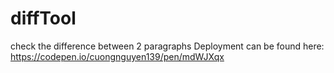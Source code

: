 # diffTool
check the difference between 2 paragraphs
Deployment can be found here: https://codepen.io/cuongnguyen139/pen/mdWJXqx
